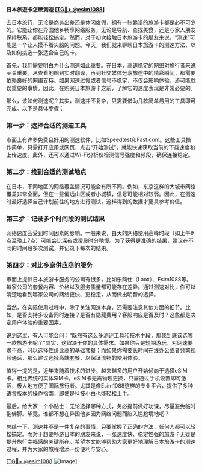 **日本旅遊卡怎麽測速 [[TG💪+ @esim1088](https://t.me/s/esim1088)]**

去日本旅行，无论是商务出差还是休闲度假，拥有一张靠谱的旅游卡都是必不可少的。它能让你在异国他乡畅享网络服务，无论是导航、查找美食，还是与家人朋友保持联系，都能轻松搞定。然而，对于初次接触日本旅游卡的朋友来说，“测速”可能是一个让人摸不着头脑的问题。今天，我们就来聊聊日本旅游卡的测速方法，以及如何挑选一张适合自己的卡。

首先，我们需要明白为什么测速如此重要。在日本，高速稳定的网络对旅行者来说至关重要。从查看地图到实时翻译，再到社交媒体分享旅途中的精彩瞬间，都需要依赖良好的网络支持。如果网速过慢或者信号不稳定，不仅会影响体验，还可能耽误重要的事情。因此，在购买日本旅游卡之前，了解它的速度表现是非常必要的。

那么，该如何测速呢？其实，测速并不复杂，只需要借助几款简单易用的工具即可完成。以下是具体步骤：

### 第一步：选择合适的测速工具

市面上有许多免费且好用的测速软件，比如Speedtest和Fast.com。这些工具操作简单，只需打开应用或网页，点击“开始测试”，就能快速获取当前的下载速度和上传速度。此外，还可以通过Wi-Fi分析仪检测信号强度和频段，确保连接稳定。

### 第二步：找到合适的测试地点

在日本，不同地区的网络覆盖情况可能会有所不同。例如，东京这样的大城市网络覆盖非常全面，但在一些偏远山区或者小城镇，信号可能相对较弱。因此，在测速时最好选择自己计划前往的地方进行测试，这样得到的数据才更具参考价值。

### 第三步：记录多个时间段的测试结果

网络速度会受到时间因素的影响。一般来说，白天的网络使用高峰时段（如上午9点至晚上7点）可能会比深夜或凌晨时分稍慢。为了获得更准确的结果，建议在不同的时间段多次测试，并记录下每次的结果。

### 第四步：对比多家供应商的服务

市面上提供日本旅游卡服务的公司有很多，比如乐购仕（Laox）、Esim1088等。每家公司的套餐内容、价格以及服务质量都可能存在差异。通过测速对比，你可以清楚地看到哪家公司的网络更快、更稳定，从而做出明智的选择。

当然，在实际使用过程中，除了关注网速本身，还需要注意其他方面的细节。比如，是否支持多设备同时连接？是否有隐藏费用？客服响应是否及时？这些都是决定用户体验的重要因素。

说到这里，有人可能会问：“既然有这么多测评工具和技术手段，那我到底该选哪一款旅游卡呢？”其实，这取决于你的具体需求。如果你只是短期游玩，对网速要求不高，可以选择性价比高的基础套餐；而如果你需要长时间在线办公或者频繁视频通话，那么建议选择高端套餐，以保证流畅的使用体验。

值得一提的是，近年来随着技术的进步，越来越多的用户开始倾向于选择eSIM卡。相比传统的实体SIM卡，eSIM卡无需物理更换，只需通过手机设置即可激活，极大地方便了国际旅行者。尤其是像Esim1088这样的专业平台，提供了多种语言版本的操作指南，即使是科技小白也能轻松上手。

最后，给大家一个小贴士：无论选择哪种方式，务必提前做好功课，尽量避免临时抱佛脚。毕竟，谁都不想在异国他乡因为网络问题而陷入尴尬境地吧？

总结一下，测速并不是一件复杂的事情，只要掌握了正确的方法，任何人都可以轻松搞定。而对于想要畅游日本的朋友来说，一张速度快、稳定性强的旅游卡无疑是提升旅行幸福感的关键所在。希望本文能够帮助大家更好地理解日本旅游卡的测速过程，并为大家的旅程增添一份便利与安心。

[[TG💪+ @esim1088](https://t.me/s/esim1088) ![Image](https://i.postimg.cc/4NQfJmqS/Snipaste-2025-05-13-00-14-12.png)]